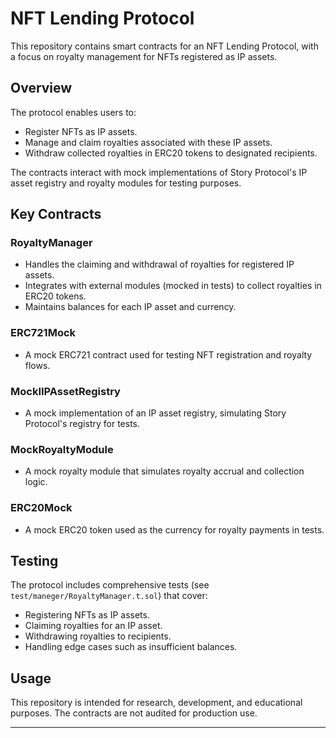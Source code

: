 # NFT Lending Protocol

This repository contains smart contracts for an NFT Lending Protocol, with a focus on royalty management for NFTs registered as IP assets.

## Overview

The protocol enables users to:

- Register NFTs as IP assets.
- Manage and claim royalties associated with these IP assets.
- Withdraw collected royalties in ERC20 tokens to designated recipients.

The contracts interact with mock implementations of Story Protocol's IP asset registry and royalty modules for testing purposes.

## Key Contracts

### RoyaltyManager

- Handles the claiming and withdrawal of royalties for registered IP assets.
- Integrates with external modules (mocked in tests) to collect royalties in ERC20 tokens.
- Maintains balances for each IP asset and currency.

### ERC721Mock

- A mock ERC721 contract used for testing NFT registration and royalty flows.

### MockIIPAssetRegistry

- A mock implementation of an IP asset registry, simulating Story Protocol's registry for tests.

### MockRoyaltyModule

- A mock royalty module that simulates royalty accrual and collection logic.

### ERC20Mock

- A mock ERC20 token used as the currency for royalty payments in tests.

## Testing

The protocol includes comprehensive tests (see `test/maneger/RoyaltyManager.t.sol`) that cover:

- Registering NFTs as IP assets.
- Claiming royalties for an IP asset.
- Withdrawing royalties to recipients.
- Handling edge cases such as insufficient balances.

## Usage

This repository is intended for research, development, and educational purposes. The contracts are not audited for production use.

---
